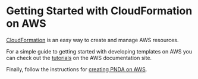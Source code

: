 # Getting Started with CloudFormation on AWS

[CloudFormation](https://aws.amazon.com/cloudformation) is an easy way to create and manage AWS resources.

For a simple guide to getting started with developing templates on AWS you can check out the [tutorials](http://docs.aws.amazon.com/AWSCloudFormation/latest/UserGuide/GettingStarted.html) on the AWS documentation site.

Finally, follow the instructions for [creating PNDA on AWS](OVERVIEW.md).
